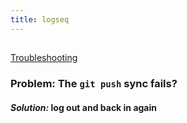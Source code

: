 ```yaml
---
title: logseq
---
```


## 
<u>Troubleshooting</u>
### **Problem:** The `git push` sync fails?
#### _Solution:_ log out and back in again
